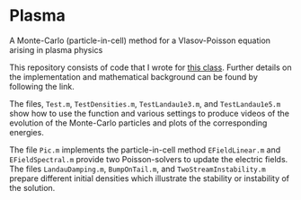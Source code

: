 # Plasma
A Monte-Carlo (particle-in-cell) method for a Vlasov-Poisson equation arising in plasma physics

This repository consists of code that I wrote for [this class](https://www-m16.ma.tum.de/Allgemeines/MonteCarloMeth). Further details on the implementation and mathematical background can be found by following the link.

The files, `Test.m`, `TestDensities.m`, `TestLandau1e3.m`, and `TestLandau1e5.m` show how to use the function and various settings to produce videos of the evolution of the Monte-Carlo particles and plots of the corresponding energies.

The file `Pic.m` implements the particle-in-cell method `EFieldLinear.m` and `EFieldSpectral.m` provide two Poisson-solvers to update the electric fields. The files `LandauDamping.m`, `BumpOnTail.m`, and `TwoStreamInstability.m` prepare different initial densities which illustrate the stability or instability of the solution.